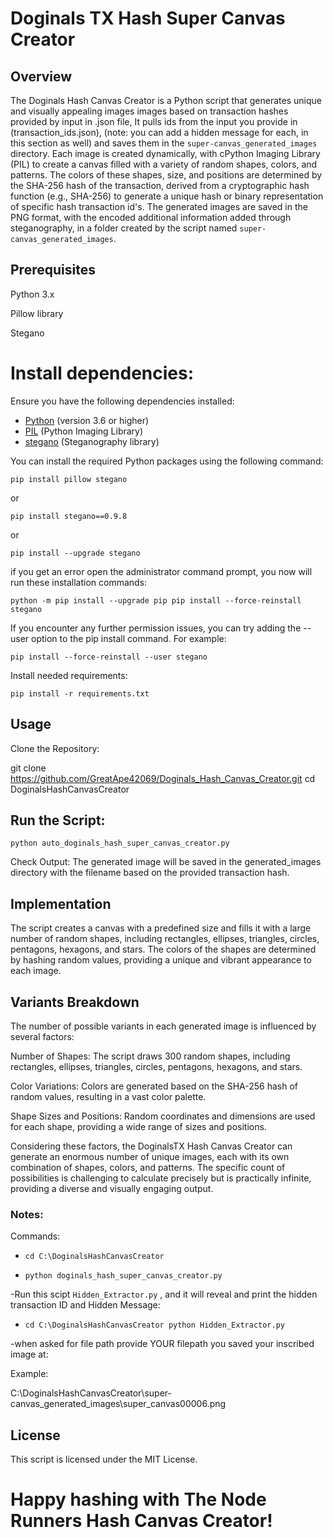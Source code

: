 # Doginals TX Hash Super Canvas Creator

## Overview

The Doginals Hash Canvas Creator is a Python script that generates unique and visually appealing images images based on transaction hashes provided by input in .json file, It pulls ids from the input you provide in (transaction_ids.json), (note: you can add a hidden message for each, in this section as well) and saves them in the `super-canvas_generated_images` directory. Each image is created dynamically, with cPython Imaging Library (PIL) to create a canvas filled with a variety of random shapes, colors, and patterns. The colors of these shapes, size, and positions are determined by the SHA-256 hash of the transaction, derived from a cryptographic hash function (e.g., SHA-256) to generate a unique hash or binary representation of specific hash transaction id's. The generated images are saved in the PNG format, with the encoded additional information added through steganography, in a folder created by the script named `super-canvas_generated_images`.

## Prerequisites

Python 3.x

Pillow library 

Stegano


# Install dependencies:

Ensure you have the following dependencies installed:

- [Python](https://www.python.org/) (version 3.6 or higher)
- [PIL](https://pillow.readthedocs.io/) (Python Imaging Library)
- [stegano](https://github.com/ouanixi/stegano) (Steganography library)

You can install the required Python packages using the following command:

`pip install pillow stegano`

or

`pip install stegano==0.9.8`


or

`pip install --upgrade stegano`


if you get an error open the administrator command prompt, you now will run these installation commands:


`python -m pip install --upgrade pip
pip install --force-reinstall stegano`


If you encounter any further permission issues, you can try adding the --user option to the pip install command. For example:

`pip install --force-reinstall --user stegano`


Install needed requirements:

`pip install -r requirements.txt`
 

## Usage

Clone the Repository:

git clone https://github.com/GreatApe42069/Doginals_Hash_Canvas_Creator.git
cd DoginalsHashCanvasCreator

## Run the Script:

`python auto_doginals_hash_super_canvas_creator.py`

Check Output:
The generated image will be saved in the generated_images directory with the filename based on the provided transaction hash.

## Implementation

The script creates a canvas with a predefined size and fills it with a large number of random shapes, including rectangles, ellipses, triangles, circles, pentagons, hexagons, and stars. The colors of the shapes are determined by hashing random values, providing a unique and vibrant appearance to each image.


## Variants Breakdown
The number of possible variants in each generated image is influenced by several factors:

Number of Shapes: The script draws 300 random shapes, including rectangles, ellipses, triangles, circles, pentagons, hexagons, and stars.

Color Variations: Colors are generated based on the SHA-256 hash of random values, resulting in a vast color palette.

Shape Sizes and Positions: Random coordinates and dimensions are used for each shape, providing a wide range of sizes and positions.

Considering these factors, the DoginalsTX Hash Canvas Creator can generate an enormous number of unique images, each with its own combination of shapes, colors, and patterns. The specific count of possibilities is challenging to calculate precisely but is practically infinite, providing a diverse and visually engaging output.

### Notes:

Commands:

-  `cd C:\DoginalsHashCanvasCreator`


-  `python doginals_hash_super_canvas_creator.py`


-Run this scipt `Hidden_Extractor.py` , and it will reveal and print the hidden transaction ID and Hidden Message:


-  `cd C:\DoginalsHashCanvasCreator
python Hidden_Extractor.py`


-when asked for file path provide YOUR filepath you saved your inscribed image at:

Example:

C:\DoginalsHashCanvasCreator\super-canvas_generated_images\super_canvas00006.png

## License

This script is licensed under the MIT License.

# Happy hashing with The Node Runners Hash Canvas Creator!